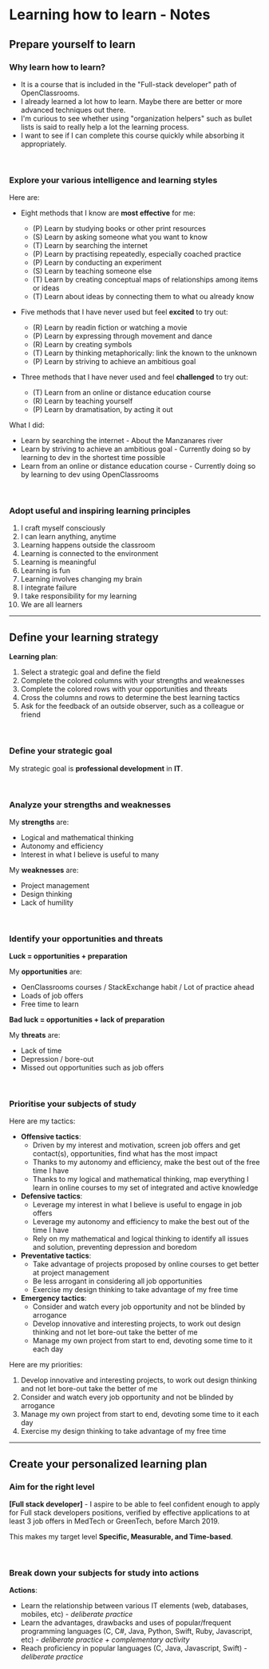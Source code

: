 # Learning how to learn - Notes

## Prepare yourself to learn

### Why learn how to learn?

* It is a course that is included in the "Full-stack developer" path of OpenClassrooms.
* I already learned a lot how to learn. Maybe there are better or more advanced techniques out there.
* I'm curious to see whether using "organization helpers" such as bullet lists is said to really help a lot the learning process.
* I want to see if I can complete this course quickly while absorbing it appropriately.



<br>



### Explore your various intelligence and learning styles

Here are:

* Eight methods that I know are **most effective** for me:
    * (P) Learn by studying books or other print resources
    * (S) Learn by asking someone what you want to know
    * (T) Learn by searching the internet
    * (P) Learn by practising repeatedly, especially coached practice
    * (P) Learn by conducting an experiment
    * (S) Learn by teaching someone else
    * (T) Learn by creating conceptual maps of relationships among items or ideas
    * (T) Learn about ideas by connecting them to what ou already know

* Five methods that I have never used but feel **excited** to try out:
    * (R) Learn by readin fiction or watching a movie
    * (P) Learn by expressing through movement and dance
    * (R) Learn by creating symbols
    * (T) Learn by thinking metaphorically: link the known to the unknown
    * (P) Learn by striving to achieve an ambitious goal

* Three methods that I have never used and feel **challenged** to try out:
    * (T) Learn from an online or distance education course
    * (R) Learn by teaching yourself
    * (P) Learn by dramatisation, by acting it out

What I did:
* Learn by searching the internet - About the Manzanares river
* Learn by striving to achieve an ambitious goal - Currently doing so by learning to dev in the shortest time possible
* Learn from an online or distance education course - Currently doing so by learning to dev using OpenClassrooms



<br>



### Adopt useful and inspiring learning principles

1. I craft myself consciously
2. I can learn anything, anytime
3. Learning happens outside the classroom
4. Learning is connected to the environment
5. Learning is meaningful
6. Learning is fun
7. Learning involves changing my brain
8. I integrate failure
9. I take responsibility for my learning
10. We are all learners



---


## Define your learning strategy

**Learning plan**:
1. Select a strategic goal and define the field
2. Complete the colored columns with your strengths and weaknesses
3. Complete the colored rows with your opportunities and threats
4. Cross the columns and rows to determine the best learning tactics
5. Ask for the feedback of an outside observer, such as a colleague or friend


<br>


### Define your strategic goal

My strategic goal is **professional development** in **IT**.


<br>


### Analyze your strengths and weaknesses

My **strengths** are:
* Logical and mathematical thinking
* Autonomy and efficiency
* Interest in what I believe is useful to many


My **weaknesses** are:
* Project management
* Design thinking
* Lack of humility


<br>


### Identify your opportunities and threats

**Luck = opportunities + preparation**

My **opportunities** are:
* OenClassrooms courses / StackExchange habit / Lot of practice ahead
* Loads of job offers
* Free time to learn

**Bad luck = opportunities + lack of preparation**

My **threats** are:
* Lack of time
* Depression / bore-out
* Missed out opportunities such as job offers


<br>


### Prioritise your subjects of study

Here are my tactics:
* **Offensive tactics**:
    * Driven by my interest and motivation, screen job offers and get contact(s), opportunities, find what has the most impact
    * Thanks to my autonomy and efficiency, make the best out of the free time I have
    * Thanks to my logical and mathematical thinking, map everything I learn in online courses to my set of integrated and active knowledge
* **Defensive tactics**:
    * Leverage my interest in what I believe is useful to engage in job offers
    * Leverage my autonomy and efficiency to make the best out of the time I have
    * Rely on my mathematical and logical thinking to identify all issues and solution, preventing depression and boredom
* **Preventative tactics**:
    * Take advantage of projects proposed by online courses to get better at project management
    * Be less arrogant in considering all job opportunities
    * Exercise my design thinking to take advantage of my free time
* **Emergency tactics**:
    * Consider and watch every job opportunity and not be blinded by arrogance
    * Develop innovative and interesting projects, to work out design thinking and not let bore-out take the better of me
    * Manage my own project from start to end, devoting some time to it each day


Here are my priorities:
1. Develop innovative and interesting projects, to work out design thinking and not let bore-out take the better of me
2. Consider and watch every job opportunity and not be blinded by arrogance
3. Manage my own project from start to end, devoting some time to it each day
4. Exercise my design thinking to take advantage of my free time



---



## Create your personalized learning plan

### Aim for the right level

**[Full stack developer]** - I aspire to be able to feel confident enough to apply for Full stack developers positions, verified by effective applications to at least 3 job offers in MedTech or GreenTech, before March 2019. 

This makes my target level **Specific, Measurable, and Time-based**.


<br>


### Break down your subjects for study into actions

**Actions**:
* Learn the relationship between various IT elements (web, databases, mobiles, etc) - *deliberate practice*
* Learn the advantages, drawbacks and uses of popular/frequent programming languages (C, C#, Java, Python, Swift, Ruby, Javascript, etc) - *deliberate practice + complementary activity*
* Reach proficiency in popular languages (C, Java, Javascript, Swift) - *deliberate practice*
